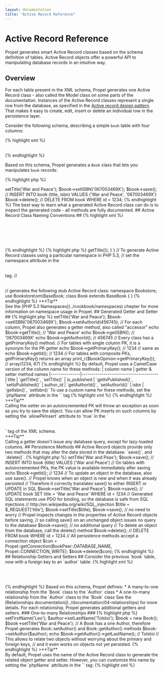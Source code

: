 ```yaml
---
layout: documentation
title: "Active Record Reference"
---
```


# Active Record Reference #

Propel generates smart Active Record classes based on the schema definition of tables. Active Record objects offer a powerful API to manipulating database records in an intuitive way.

## Overview ##

For each table present in the XML schema, Propel generates one Active Record class - also called the Model class on some parts of the documentation. Instances of the Active Record classes represent a single row from the database, as specified in the [Active record design pattern](http://en.wikipedia.org/wiki/Active_record_pattern). That makes it easy to create, edit, insert or delete an individual row in the persistence layer.

Consider the following schema, describing a simple `book` table with four columns:

{% highlight xml %}
<table name="book" description="Book Table">
  <column name="id" required="true" primaryKey="true" autoIncrement="true" type="INTEGER" />
  <column name="title" type="VARCHAR" required="true" />
  <column name="isbn" required="true" type="VARCHAR" size="24" phpName="ISBN" />
  <column name="author_id" required="false" type="INTEGER" />
</table>
{% endhighlight %}

Based on this schema, Propel generates a `Book` class that lets you manipulates `book` records:

{% highlight php %}
<?php
$book = new Book();
$book->setTitle('War and Peace');
$book->setISBN('067003469X');
$book->save();
// INSERT INTO book (title, isbn) VALUES ('War and Peace', '067003469X')

$book->delete();
// DELETE FROM book WHERE id = 1234;
{% endhighlight %}

The best way to learn what a generated Active Record class can do is to inspect the generated code - all methods are fully documented.

## Active Record Class Naming Conventions ##

{% highlight xml %}
<!-- For each table, Propel creates an Active Record class in PHP
     named using a CamelCase version of the table name !-->
<table name="book">
<table name="book_reader">
<!-- generates the following Active Record classes: Book, BookReader !-->

<!-- Propel advocates the use of singular table names !-->
<table name="books">
<!-- generates the following Active Record class: Books (not good) !-->

<!-- You can customize the name of an Active Record class in PHP
     by setting the phpName attribute in the <table> tag !-->
<table name="foo_books" phpName="Book" />
<!-- generates the following Active Record class: Book !-->

<!-- Active Record classes are generated in the directory specified in build.properties
     under the propel.php.dir setting !-->
<table name="book">
<!-- generates the Book class under /path/to/project/build/classes/Book.php !-->

<!-- To group Active Record classes into subdirectories, set the package attribute in the <table> tag !-->
<table name="book" package="bookstore">
<!-- generates the Book class under /path/to/project/build/classes/bookstore/Book.php !-->
{% endhighlight %}

{% highlight php %}
<?php
// Generated Active Record classes are empty, but they extend another generated class.
// That's why they are called "stub" classes
class Book extends BaseBook
{
}

// Most of the generated code is actually in the abstract Base- classes
abstract class BaseBook extends BaseObject implements Persistent
{
  // lots of generated code
}

// BaseObject and Persistent are classes bundled by Propel

// Do not alter the code of the Base- classes, as your modifications will be overriden
// each time you rebuild the model. Instead, add your cutom code to the stub slass
class Book extends BaseBook
{
  public function getCapitalTitle()
  {
    return strtoupper($this->getTitle());
  }
}

// To generate Active Record classes using a particular namespace in PHP 5.3,
// set the namespace attribute in the <table> tag.
// <table name="book" namespace="Bookstore">
// generates the following stub Active Record class:
namespace Bookstore;
use Bookstore\om\BaseBook;

class Book extends BaseBook
{
}
{% endhighlight %}

>**Tip**<br />See the [PHP 5.3 Namespaces](../cookbook/namespaces) chepter for more information on namespace usage in Propel.

## Generated Getter and Setter ##

{% highlight php %}
<?php
// For each column, Propel generates a setter method, also called "mutator"
$book->setTitle('War and Peace');
$book->setISBN('067003469X');
$book->setAuthorId(456745);

// For each column, Propel also generates a getter method, also called "accessor"
echo $book->getTitle();    // 'War and Peace'
echo $book->getISBN();     // '067003469X'
echo $book->getAuthorId(); // 456745

// Every class has a getPrimaryKey() method.
// For tables with single column PK, it is a synonym for the PK getter
echo $book->getPrimaryKey(); // 1234
// same as
echo $book->getId();         // 1234
// For tables with composite PKs, getPrimaryKey() returns an array
print_r($bookOpinion->getPrimaryKey()); // array(1234, 67)
{% endhighlight %}

By default, Propel uses a CamelCase version of the column name for these methods:

|  column name  |  getter & setter method names
|---------------|---------------------------------------
| title         | `getTitle()`, `setTitle()`
| is_published  | `getIsPublished()`, `setIsPublished()`
| author_id     | `getAuthorId()`, `setAuthorId()`
| isbn          | `getIsbn()`, `setIsbn()`

To use a custom name for these methods, set the `phpName` attribute in the `<column>` tag

{% highlight xml %}
<!-- set the phpName to have Uppercase getter and setter in PHP !-->
<column name="isbn" required="true" type="VARCHAR" size="24" phpName="ISBN" />
<!-- getISBN(), setISBN() !-->

<!-- set the phpName to customize the PHP name when you don't control the column name !-->
<column name="bz_ygt" required="true" type="VARCHAR" size="24" phpName="Title" />
<!-- getTitle(), setTitle() !-->
{% endhighlight %}

>**Tip**<br />Calling the setter on an autoincremented PK will throw an exception as soon as you try to save the object. You can allow PK inserts on such columns by setting the `allowPkInsert` attribute to `true` in the `<table>` tag of the XML schema.
<br />
>**Tip**<br />Calling a getter doesn't issue any database query, except for lazy-loaded columns.

## Persistence Methods ##

Active Record objects provide only two methods that may alter the data stored in the database: `save()`, and `delete()`.

{% highlight php %}
<?php
// To insert an object to the database, call the save() method
$book = new Book();
$book->setTitle('War and Peas');
$book->save();
// INSERT INTO book (title) VALUES ('War and Peace')

// On tables with autoincremented PKs, the PK value is available immediately after saving
echo $book->getId(); // 1234

// To update an object in the database, also use save().
// Propel knows when an object is new and when it was already persisted
// Therefore it correctly translates save() to either INSERT or UPDATE in SQL
$book->setTitle('War and Peace');
$book->save();
// UPDATE book SET title = 'War and Peace' WHERE id = 1234

// Generated SQL statements use PDO for binding, so the database is safe from SQL injections
// http://en.wikipedia.org/wiki/SQL_injection
$title = $_REQUEST['title'];
$book->setTitle($title);
$book->save(); // no need to worry

// Propel inspects changes in the properties of Active Record objects before saving,
// so calling save() on an unchanged object issues no query to the database
$book->save(); // no additional query

// To delete an object from the database, call the delete() method
$book->delete();
// DELETE FROM book WHERE id = 1234

// All persistence methods accept a connection object
$con = Propel::getConnection(BookPeer::DATABASE_NAME, Propel::CONNECTION_WRITE);
$book->delete($con);
{% endhighlight %}

## Relationship Getters and Setters ##

Consider the previous `book` table, now with a foreign key to an `author` table:

{% highlight xml %}
<table name="book">
  <column name="id" required="true" primaryKey="true" autoIncrement="true" type="INTEGER" />
  <column name="title" type="VARCHAR" required="true" />
  <column name="isbn" required="true" type="VARCHAR" size="24" phpName="ISBN" />
  <column name="author_id" required="false" type="INTEGER" />
  <foreign-key foreignTable="author">
    <reference local="author_id" foreign="id" />
  </foreign-key>
</table>
<table name="author" >
  <column name="id" required="true" primaryKey="true" autoIncrement="true" type="INTEGER" />
  <column name="first_name" required="true" type="VARCHAR" size="128" />
  <column name="last_name" required="true" type="VARCHAR" size="128"/>
</table>
{% endhighlight %}

Based on this schema, Propel defines:

* A many-to-one relationship from the `Book` class to the `Author` class
* A one-to-many relationship from the `Author` class to the `Book` class

See the [Relationships documentation](../documentation/04-relationships) for more details.

For each relationship, Propel generates additional getters and setters.

### One-to-many Relationships ###

{% highlight php %}
<?php
// On columns holding a Foreign Key, Propel adds a getter and a setter for the related object
$author = new Author();
$author->setFirstName('Leo');
$author->setLastName('Tolstoi');
$book = new Book();
$book->setTitle('War and Peace');
// A Book has a one Author, therefore Propel generates Book::setAuthor() and Book::getAuthor() methods
$book->setAuthor($author);
echo $book->getAuthor()->getLastName(); // Tolstoi
// This allows to relate two objects without worrying about the primary and foreign keys,
// and it even works on objects not yet persisted.
{% endhighlight %}

>**Tip**<br />By default, Propel uses the name of the Active Record class to generate the related object getter and setter. However, you can customize this name by setting the `phpName` attribute in the `<foreign-key>` tag:

{% highlight xml %}
<table name="book">
  <foreign-key foreignTable="author" phpName="Writer">
    <reference local="author_id" foreign="id" />
  </foreign-key>
</table>
<!-- Generated methods will then be Book::setWriter(), and Book::getWriter()
{% endhighlight %}

### Many-to-one Relationships ###

{% highlight php %}
<?php
// On the other member of the relationship, Propel generates 4 methods instead of 2
$book = new Book();
$book->setTitle('War and Peace');
$author = new Author();
$author->setFirstName('Leo');
$author->setLastName('Tolstoi');
// An Author has many Books, therefore Propel generates Author::addBook() and Author::getBooks() methods
$author->addBook($book);
echo $author->getBooks(); // array($book)
// Propel also generates two other methods on that part of the relationship
echo $author->countBooks(); // 1
$author->clearBooks(); // removes the relationship
{% endhighlight %}

>**Tip**<br />As for one-to-many relationships, you can customize the phpName used to forge these method names, by setting the `refPhpName` attribute in the `<foreign-key>` tag:

{% highlight xml %}
<table name="book">
  <foreign-key foreignTable="author" refName="Publication">
    <reference local="author_id" foreign="id" />
  </foreign-key>
</table>
<!-- Generated methods will then be Author::addPublication(), Author::getPublications(),
     Author::countPublications(), and Author::clearPublications()
{% endhighlight %}

### Many-to-many relationships ###

A Many-to-many relationship is defined by a cross reference table. Both sides of the relationship see it as a one-to-many relationship.

{% highlight php %}
<?php
// If a Book can be written by several Authors, then they share a many-to-many relationship
// Therefore Propel generates the following methods
Book::addAuthor(), Book::getAuthors(), Book::countAuthors(), Book::clearAuthors()
Author::addBook(), Author::getBooks(), Author::countBooks(), Author::clearBooks()
{% endhighlight %}

### One-to-one relationships ###

If a table contains a foreign key that is also a primary key, Propel sees it as a one-to-one relationship, seen as a many-to-one relationship from both sides.

{% highlight php %}
<?php
// If a User has one Profile using the user PK as foreign key, that's a one-to-one relationship.
// Therefore Propel generates the following methods:
User::getProfile(), User::setProfile()
Profile::getUser(), Profile::setUser()
{% endhighlight %}

## Datatype-Specific Getter and Setter ##

For some column types, Propel generates getter and setters with additional functionality.

### Temporal Columns ###

{% highlight php %}
<?php
// No need to convert a date or time before using the setter on a temporal column
// (i.e. of type DATE, TIME, TIMESTAMP, BU_DATE, or BU_TIMESTAMP).
// The generated setter accepts strings, timestamps, and DateTime objects,
// And automatically converts the argument to the internal storage format.
// So the three following calls are equivalent:
$book->setCreatedAt('now');
$book->setCreatedAt(time());
$book->setCreatedAt(new DateTime());

// The generated getter returns a DateTime object, but accepts a format string as argument
echo $book->getCreatedAt(); // DateTime Object
echo $book->getCreatedAt('U'); // 1291065396 (timestamp)
echo $book->getCreatedAt('Y-m-d H:i:s'); // 2010-11-29 22:20:21
{% endhighlight %}

### Boolean Columns ###

{% highlight php %}
<?php
// The generated setter converts non-boolean values to boolean in a smart way.
// The following statements are equivalent:
$book->setIsPublished(true);
$book->setIsPublished('true');
$book->setIsPublished('1');
$book->setIsPublished('yes');
$book->setIsPublished('on');
// Check on string values is case insensitive (so 'FaLsE' is seen as 'false').
{% endhighlight %}

### BLOB Columns ###

{% highlight php %}
<?php
// The setter for a BLOB column accepts either a string or a stream as parameter.
// Setting the value from a string
$media = new Media();
$media->setCoverImage(file_get_contents("/path/to/file.ext"));
// Setting the value from a stream
$fp = fopen("/path/to/file.ext", "rb");
$media = new Media();
$media->setCoverImage($fp);

// The getter for a BLOB column returns a PHP stream resource,
// or NULL if the value is not set in the database.
$media = MediaQuery::create()->findPk(43564376);
$fp = $media->getCoverImage();
if ($fp !== null) {
  echo stream_get_contents($fp);
}
{% endhighlight %}

>**Tip**<br />CLOB (_Character_ Locator Objects) are treated as strings in Propel, so the getter and setter for a CLOB column have no special functionality.

### ENUM columns ###

{% highlight php %}
<?php
// ENUM columns accept only values chosen from a list of permitted values
// that are enumerated explicitly in the column specification at table creation time.

// Example for the book table:
// <column name="style" type="ENUM" valueSet="novel, essay, poetry" />
$book = new Book();
$book->setStyle('novel');
echo $book->getStyle(); // novel
// An enum is stored as a TINYINT in the database

// Each value in an ENUM column has a related constant in the Peer class
// Your IDE with code completion should love this
echo BookPeer::STYLE_NOVEL;  // 'novel'
echo BookPeer::STYLE_ESSAY;  // 'essay'
echo BookPeer::STYLE_POETRY; // 'poetry'
// The Peer class also gives access to list of available values
print_r(BookPeer::getValueSet(BookPeer::STYLE)); // array('novel', 'essay', 'poetry')
{% endhighlight %}

### OBJECT columns ###

{% highlight php %}
<?php
// OBJECT columns allow to store PHP objects in the database.
// That's especially useful for Value Objects

// The 'house' table has a 'coordinates' column of type OBJECT
$house = new House();
$house->setCoordinates(new GeographicCoordinates(48.8527, 2.3510));
echo $house->getCoordinates()->isInNorthernHemisphere(); // true
// The setter serializes the PHP object and stores it as a string
// The getter deserializes the string into a PHP object
// All that is transparent to the end user, who just manipulates PHP objects

class GeographicCoordinates
{
  public $latitude, $longitude;

  public function __construct($latitude, $longitude)
  {
    $this->latitude = $latitude;
    $this->longitude = $longitude;
  }

  public function isInNorthernHemisphere()
  {
    return $this->latitude > 0;
  }
}
{% endhighlight %}

>**Tip**<br />OBJECT columns are searchable, given an object as the search value. See the [ColumnFilterMethods Query reference](./model-criteria#column-filter-methods) for more details.

### ARRAY columns ###

{% highlight php %}
<?php
// ARRAY columns allow to store simple PHP arrays in the database.
// Nested arrays and associative arrays are not accepted.

// The 'book' table has a 'tags' column of type ARRAY
$book = new Book();
$book->setTags(array('novel', 'russian'));
print_r($book->getTags()); // array('novel', 'russian')
// The setter serializes the PHP array and stores it as a string
// The getter deserializes the string into a PHP array
// All that is transparent to the end user, who just manipulates PHP arrays

// If the column name is plural, Propel also generates hasXXX(), addXXX(),
// and removeXXX() methods, where XXX is the singular column name
echo $book->hasTag('novel'); // true
$book->addTag('romantic');
print_r($book->getTags()); // array('novel', 'russian', 'romantic')
$book->removeTag('russian');
print_r($book->getTags()); // array('novel', 'romantic')
{% endhighlight %}

>**Tip**<br />ARRAY columns are searchable, given an array or a scalar as the search value. See the [ColumnFilterMethods Query reference](./model-criteria#column-filter-methods) for more details.

## Generic Getters and Setters ##

{% highlight php %}
<?php
// Each Active Record class offers generic getter and setter by name
$book = new Book();
$book->setByName('Title', 'War and Peace');
echo $book->getByName('Title'); // War and Peace
// The name used is the column phpName - the same name used in generated getters and setters.
// You can also use the table column name by adding a converter argument
$book->setByName('title', 'War and Peace', BookPeer::TYPE_FIELDNAME);
echo $book->getByName('title', BookPeer::TYPE_FIELDNAME); // War and Peace

// Each Active Record class also offers generic getter and setter by position
$book->setByPosition(2, 'War and Peace'); // 'title' is the second column of the table
echo $book->getPosition(2); // War and Peace

// Each ActiveRecord class offers the ability to dump to and populate from an array
$properties = array(
  'Title'    => 'War and Peace',
  'ISBN'     => '067003469X',
  'AuthorId' => 456745
);
$book = new Book();
$book->fromArray($properties);
echo $book->getTitle(); // 'War and Peace'
print_r($book->toArray());
// array(
//  'Id'       => null
//  'Title'    => 'War and Peace',
//  'ISBN'     => '067003469X',
//  'AuthorId' => 456745
// )

// As with getByName() and setByName(), you can use the table column names by adding a converter argument
print_r($book->toArray(BookPeer::TYPE_FIELDNAME));
// array(
//  'id'        => null
//  'title'     => 'War and Peace',
//  'isbn'      => '067003469X',
//  'author_id' => 456745
// )

// If the class has lazy-loaded columns, those are included by default in the output of toArray().
// To exclude them, set the second argument to false.

// If the class has related objects, they are not included by default in the output of toArray().
// To include them, set the third argument to true.
print_r($book->toArray($keyType = BasePeer::TYPE_PHPNAME, $includeLazyLoadColumns = true, $includeForeignObjects = true));
// array(
//  'Id'       => null
//  'Title'    => 'War and Peace',
//  'ISBN'     => '067003469X',
//  'AuthorId' => 456745,
//  'Author' => array(
//    'Id'        => 456745,
//    'FirstName' => 'Leo',
//    'LastName'  => 'Tolstoi',
//   )
// )
{% endhighlight %}

>**Tip**<br />If you never use these generic getters and setters, you can disable their generation to clean up the Active Record class by modifying the `build.properties` as follows:

{% highlight ini %}
propel.addGenericAccessors = false
propel.addGenericMutators  = false
{% endhighlight %}

## Validation ##

Active Record classes for tables using validation rules (defined in the schema using the `<validator>` and `<rule>` tags) have two additional methods: `validate()`, and `getValidationFailures()`.

{% highlight php %}
<?php
$book = new Book();
$book->setTitle('a'); // too short for a length validator
if ($book->validate()) {
  // no validation errors, so the data can be persisted
  $book->save();
} else {
  // Something went wrong.
  // Use the validationFailures to check what
  foreach ($book->getValidationFailures() as $failure) {
    echo $failure->getMessage() . "\n";
  }
}
{% endhighlight %}

See the [Validators documentation](../documentation/05-validators) for more details.

## Import and Export Capabilities ##

Active Record objects have the ability to be converted to and from a string, using any of the XML, YAML, JSON, and CSV formats. This ability uses magic methods, but the phpDoc blocks defined in the `BaseObject` class make the related methods visible to an IDE.

Each Active Record object accepts the following method calls:

| format   | dumper     |parser
|----------|------------|--------------
| XML      | `toXML()`  | `fromXML()`
| YAML     | `toYAML()` | `fromYAML()`
| JSON     | `toJSON()` | `fromJSON()`
| CSV      | `toCSV()`  | `fromCSV()`

{% highlight php %}
<?php
// Dumping an object to a string
echo $book->toXML();
// <?xml version="1.0" encoding="UTF-8"?>
// <data>
//   <Id>1234</Id>
//   <Title><![CDATA[War and Peace]]></Title>
//   <ISBN><![CDATA[067003469X]]></ISBN>
//   <AuthorId>456745</AuthorId>
//   <Author>
//     <Id>456745</Id>
//     <FirstName><![CDATA[Leo]]></FirstName>
//     <LastName><![CDATA[Tolstoi]]></LastName>
//   </Author>
// </data>

echo $book->toYAML();
//   Id: 1234
//   Title: War and Peace
//   ISBN: 067003469X
//   AuthorId: 456745
//   Author:
//     Id: 456745
//     FirstName: Leo
//     LastName: Tolstoi

echo $book->toJSON();
// {
//   "Id":1234,
//   "Title":"War and Peace",
//   "ISBN":"067003469X",
//   "AuthorId":456745,
//   "Author": {
//     "Id":456745,
//     "FirstName":"Leo",
//     "LastName":"Tolstoi"
//   }
// }

// Parsing a string into an Active Record object
$xml = <<<EOF
<?xml version="1.0" encoding="UTF-8"?>
<data>
  <Id>1234</Id>
  <Title><![CDATA[War and Peace]]></Title>
  <ISBN><![CDATA[067003469X]]></ISBN>
  <AuthorId>456745</AuthorId>
  <Author>
    <Id>456745</Id>
    <FirstName><![CDATA[Leo]]></FirstName>
    <LastName><![CDATA[Tolstoi]]></LastName>
  </Author>
</data>
EOF;
$book = new Book();
$book->fromXML($xml);
echo $book->getTitle(); // War and Peace

// Active Record Objects also provide generic importFrom() and exportTo() methods,
// accepting either a format name, or a parser instance (extending PropelParser)
$book->importFrom('XML', $xml);
echo $book->exportTo('XML');
// This allows for custom parser formats
{% endhighlight %}

>**Tip**<br />Active Record objects use YAML as their default string representation. That means that echoing an Active Record object returns the result of `toYAML()`. You can customize the default string representation on a per table basis by setting the `defaultStringFormat` attribute in the `<table>` tag.

{% highlight xml %}
<table name="book" defaultStringFormat="XML">
{% endhighlight %}

## Virtual Columns ##

Propel queries allow to hydrate additional columns from related objects, at runtime. These columns can be fetched using the `getVirtualColumn($name)` method, or using the magic getter supported by the generated `__call()` method:

{% highlight php %}
<?php
$book = BookQuery::create()
  ->filterByTitle('War and Peace')
  ->join('Book.Author')
  ->withColumn('Author.LastName', 'AuthorName')
  ->find();
echo $author->getVirtualColumn('AuthorName'); // Tolstoi
echo $author->getAuthorName(); // Tolstoi
{% endhighlight %}

See the [Query API reference](./model-criteria) for more details.

## Lifecycle Events ##

To execute custom code before or after any of the persistence methods, just create methods using any of the following names in a stub Active Record class:

{% highlight php %}
<?php
// save() hooks
preInsert()            // code executed before insertion of a new object
postInsert()           // code executed after insertion of a new object
preUpdate()            // code executed before update of an existing object
postUpdate()           // code executed after update of an existing object
preSave()              // code executed before saving an object (new or existing)
postSave()             // code executed after saving an object (new or existing)
// delete() hooks
preDelete()            // code executed before deleting an object
postDelete()           // code executed after deleting an object
{% endhighlight %}

See the [Behaviors guide](../documentation/07-behaviors) for more details.

## Persistence Status ##

{% highlight php %}
<?php
// At all times, you can monitor the status of an Active Record object regarding persistence
$book = new Book();

// isNew() returns true if the object has not yet been persisted, false otherwise
echo $book->isNew(); // true
$book->save();
echo $book->isNew(); // false

// isModified() returns true if some columns were changed since the last save, false otherwise
echo $book->isModified(); // false
$book->setTitle('War and Peace');
echo $book->isModified(); // true
$book->save();
echo $book->isModified(); // false

// To cancel modifications on an object and return to the persisted state, call reload()
$book->setTitle('War and Peace and Love');
$book->reload();
// SELECT * FROM book WHERE id = 1234
echo $book->getTitle(); // War and Peace

// isDeleted() returns true if an object has been deleted, false otherwise.
// Note that deleted objects continue to live in the PHP space after deletion.
echo $book->isDeleted(); // false
$book->delete();
echo $book->isDeleted(); // true

// You can test and list the modified columns using isColumnModified() and getModifiedColumns()
// The function uses fully qualified column names (i.e. of type BasePeer::TYPE_COLNAME)
$book = new Book();
$book->setTitle('War and Peace');
echo $book->isColumnModified('book.ISBN'); // false
echo $book->isColumnModified('book.TITLE'); // true
print_r($book->getModifiedColumns());
// array('book.TITLE')
// To use column phpNames, just convert the parameter using translateFieldName()
$colName = BookPeer::translateFieldName('Title', BasePeer::TYPE_PHPNAME, BasePeer::TYPE_COLNAME);
echo $book->isColumnModified($colname); // true
{% endhighlight %}

## Miscellaneous ##

{% highlight php %}
<?php
// Active Record objects have even more methods
echo $book->hasOnlyDefaultValues(); // returns true if the column values are default ones
echo $book->hashCode(); // returns a hash code for the instance

$book->clear(); // resets all the user-modified properties and returns the object to a new state
$book->clearAllReferences() // resets all collections of referencing foreign keys
// clear() and clearAllReferences() may help in PHP 5.2 to compensate PHP's inability to garbage collect

$book1 = BookQuery::create()->findPk(1234);
$book2 = book1->copy(); // creates a copy of an Active Record instance
echo $book1->equals($book2); // compares two ActiveRecord instances
{% endhighlight %}

## Conclusion ##

Active Record classes are not only an object-oriented tool to execute SQL queries in a database-independent way. They provide a lot of features to streamline day-to-day work with persisted objects. They can also be seen as a persistence ability that can be added to any PHP object.
